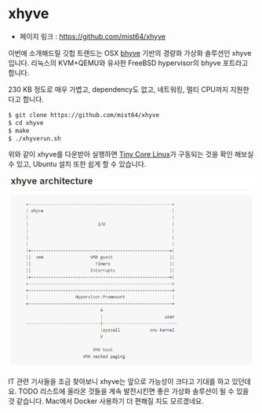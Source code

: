 # xhyve

- 페이지 링크 : https://github.com/mist64/xhyve

이번에 소개해드릴 깃헙 트랜드는 OSX [bhyve](http://www.bhyve.org/) 기반의 경량화 가상화 솔루션인 xhyve입니다.
리눅스의 KVM+QEMU와 유사한 FreeBSD hypervisor의 bhyve 포트라고 합니다.

 230 KB 정도로 매우 가볍고, dependency도 없고, 네트워킹, 멀티 CPU까지 지원한다고 합니다.

```
$ git clone https://github.com/mist64/xhyve
$ cd xhyve
$ make
$ ./xhyverun.sh
```

위와 같이 xhyve를 다운받아 실행하면 [Tiny Core Linux](http://tinycorelinux.net/)가 구동되는 것을 확인 해보실 수 있고,
Ubuntu 설치 또한 쉽게 할 수 있습니다. 

![이미지](../img/017-09-01.PNG)

IT 관련 기사들을 조금 찾아보니 xhyve는 앞으로 가능성이 크다고 기대를 하고 있던데요. TODO 리스트에 올라온 것들을 계속 발전시킨면 좋은 가상화 솔루션이 될 수 있을 것 같습니다. Mac에서 Docker 사용하기 더 편해질 지도 모르겠네요.